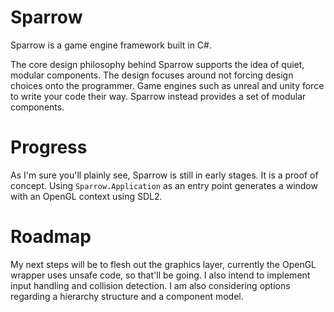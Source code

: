 # Sparrow
Sparrow is a game engine framework built in C#.

The core design philosophy behind Sparrow supports the idea of quiet, modular components.
The design focuses around not forcing design choices onto the programmer.
Game engines such as unreal and unity force to write your code their way.
Sparrow instead provides a set of modular components.

# Progress
As I'm sure you'll plainly see, Sparrow is still in early stages.
It is a proof of concept.
Using `Sparrow.Application` as an entry point generates a window with an OpenGL context using SDL2.

# Roadmap

My next steps will be to flesh out the graphics layer, currently the OpenGL wrapper uses unsafe code, so that'll be going.
I also intend to implement input handling and collision detection.
I am also considering options regarding a hierarchy structure and a component model.